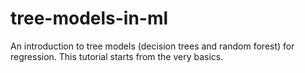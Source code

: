 # tree-models-in-ml
An introduction to tree models (decision trees and random forest) for regression. This tutorial starts from the very basics.
